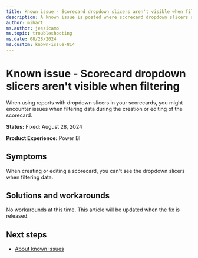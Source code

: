 ```yaml
---
title: Known issue - Scorecard dropdown slicers aren't visible when filtering
description: A known issue is posted where scorecard dropdown slicers aren't visible when filtering.
author: mihart
ms.author: jessicamo
ms.topic: troubleshooting  
ms.date: 08/28/2024
ms.custom: known-issue-814
---
```


# Known issue - Scorecard dropdown slicers aren't visible when filtering

When using reports with dropdown slicers in your scorecards, you might encounter issues when filtering data during the creation or editing of the scorecard.

**Status:** Fixed: August 28, 2024

**Product Experience:** Power BI

## Symptoms

When creating or editing a scorecard, you can't see the dropdown slicers when filtering data.

## Solutions and workarounds

No workarounds at this time. This article will be updated when the fix is released.

## Next steps

- [About known issues](https://support.fabric.microsoft.com/known-issues)
